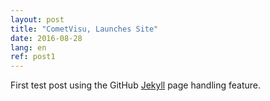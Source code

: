 ```yaml
---
layout: post
title: "CometVisu, Launches Site"
date: 2016-08-28
lang: en
ref: post1
---
```


First test post using the GitHub [Jekyll](http://jekyllrb.com) page handling feature.
